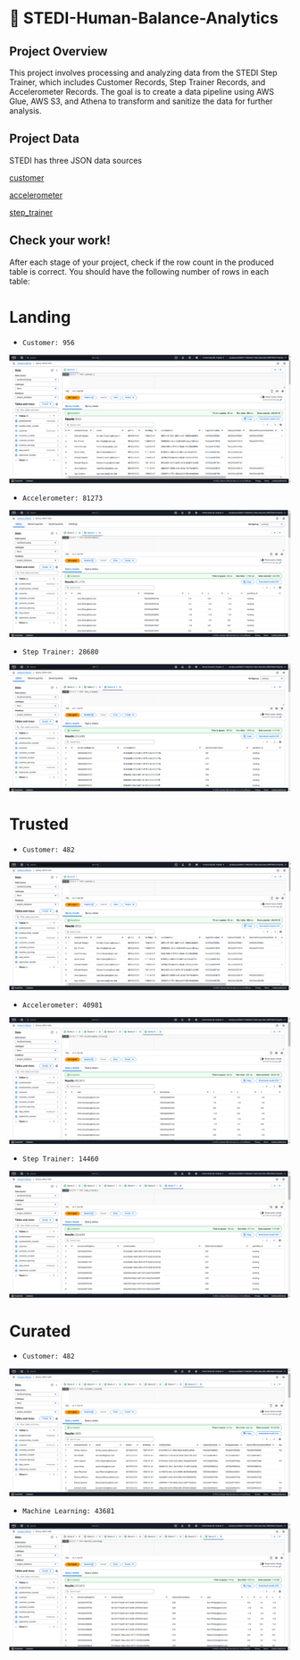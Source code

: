 # 🚀 STEDI-Human-Balance-Analytics
## Project Overview
This project involves processing and analyzing data from the STEDI Step Trainer, which includes Customer Records, Step Trainer Records, and Accelerometer Records. The goal is to create a data pipeline using AWS Glue, AWS S3, and Athena to transform and sanitize the data for further analysis.

## Project Data
STEDI has three JSON data sources

[customer](https://github.com/Srijana1425/STEDI_Human_balance_analytics_project6/tree/main/myproject-files/customer/landing)

[accelerometer](https://github.com/Srijana1425/STEDI_Human_balance_analytics_project6/tree/main/myproject-files/accelerometer/landing)

[step_trainer](https://github.com/Srijana1425/STEDI_Human_balance_analytics_project6/tree/main/myproject-files/step_trainer/landing)










## Check your work!
After each stage of your project, check if the row count in the produced table is correct. You should have the following number of rows in each table:

# Landing

- `Customer: 956`

![](https://github.com/Srijana1425/STEDI_Human_balance_analytics_project6/blob/main/screenshort/Athena%20Output/Customer_landing_zone.png)

- `Accelerometer: 81273`

![](https://github.com/Srijana1425/STEDI_Human_balance_analytics_project6/blob/main/screenshort/Athena%20Output/accelerometer_landing_zone.png)

- `Step Trainer: 28680`

![](https://github.com/Srijana1425/STEDI_Human_balance_analytics_project6/blob/main/screenshort/Athena%20Output/step_trainer_landing_zone.png)

# Trusted

- `Customer: 482`

![](https://github.com/Srijana1425/STEDI_Human_balance_analytics_project6/blob/main/screenshort/Athena%20Output/customer_landing_zone.png)

- `Accelerometer: 40981`

![](https://github.com/Srijana1425/STEDI_Human_balance_analytics_project6/blob/main/screenshort/Athena%20Output/accelerometer_trusted_zone.png)

- `Step Trainer: 14460`

![](https://github.com/Srijana1425/STEDI_Human_balance_analytics_project6/blob/main/screenshort/Athena%20Output/step_trainer_trusted_zone.png)

# Curated

- `Customer: 482`

![](https://github.com/Srijana1425/STEDI_Human_balance_analytics_project6/blob/main/screenshort/Athena%20Output/customer_curated.png)

- `Machine Learning: 43681`

![](https://github.com/Srijana1425/STEDI_Human_balance_analytics_project6/blob/main/screenshort/Athena%20Output/machine_learning_curated.png)
